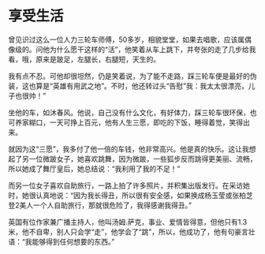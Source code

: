 # 享受生活

曾见识过这么一位人力三轮车师傅，50多岁，相貌堂堂，如果去唱歌，应该属偶像级的。问他为什么愿干这样的“活”，他笑着从车上跳下，并夸张的走了几步给我看，哦，原来是跛足，左腿长，右腿短，天生的。 

我有点不忍。可他却很坦然，仍是笑着说，为了能不走路，踩三轮车便是最好的伪装，这也算是“英雄有用武之地”。不时，他还转过头“告慰”我：我太太很漂亮，儿子也很帅！” 

坐他的车，如沐春风。他说，自己没有什么文化，有好体力，踩三轮车很环保，也可养家糊口，一天可挣上百元，他有人生三愿，即吃的下饭，睡得着觉，笑得出来。 

就因为这“三愿”，我多付了他一倍的车钱，他非常高兴。他是真的快乐。这让我想起了另一位微跛女子，她喜欢跳舞，因为微跛，一些狐步反而跳得更美丽、流畅，所以她成了舞厅皇后，她总结说：“我利用了我的不足！” 

而另一位女子喜欢自助旅行，一路上拍了许多照片，并积集出版发行。在采访她时，她很认真地说：“因为我长得丑，所以很有安全感，如果换成杨玉莹或张柏芝登2美人一个人自助旅行，那就很危险了，我得感谢我得丑。” 

英国有位作家兼广播主持人，他叫汤姆.萨克，事业、爱情皆得意，但他只有1.3米，他不自卑，别人只会学“走”，他学会了“跳”，所以，他成功了，他有句豪言壮语：“我能够得到任何想要的东西。”
 